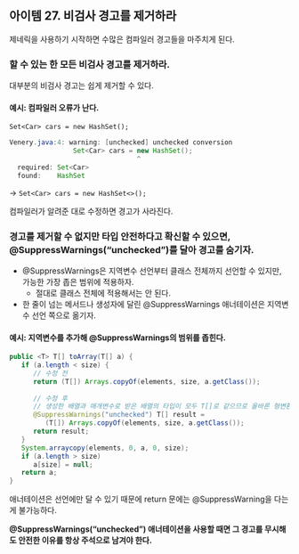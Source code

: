 ## 아이템 27. 비검사 경고를 제거하라
제네릭을 사용하기 시작하면 수많은 컴파일러 경고들을 마주치게 된다.

### 할 수 있는 한 모든 비검사 경고를 제거하라.
대부분의 비검사 경고는 쉽게 제거할 수 있다.
#### 예시: 컴파일러 오류가 난다.
`Set<Car> cars = new HashSet();`

```java
Venery.java:4: warning: [unchecked] unchecked conversion
                Set<Car> cars = new HashSet();
                                ^
  required: Set<Car>
  found:    HashSet
```

-> `Set<Car> cars = new HashSet<>();`

컴파일러가 알려준 대로 수정하면 경고가 사라진다.

### 경고를 제거할 수 없지만 타입 안전하다고 확신할 수 있으면,  @SuppressWarnings(“unchecked”)를 달아 경고를 숨기자.
- @SuppressWarnings은 지역변수 선언부터 클래스 전체까지 선언할 수 있지만, 가능한 가장 좁은 범위에 적용하자.
   - 절대로 클래스 전체에 적용해서는 안 된다.
- 한 줄이 넘는 메서드나 생성자에 달린 @SuppressWarnings 애너테이션은 지역변수 선언 쪽으로 옮기자.

#### 예시: 지역변수를 추가해 @SuppressWarnings의 범위를 좁힌다.
```java
public <T> T[] toArray(T[] a) {
   if (a.length < size) {
      // 수정 전
      return (T[]) Arrays.copyOf(elements, size, a.getClass());
      
      // 수정 후
      // 생성한 배열과 매개변수로 받은 배열의 타입이 모두 T[]로 같으므로 올바른 형변환입니다 
      @SuppressWarnings("unchecked") T[] result = 
         (T[]) Arrays.copyOf(elements, size, a.getClass());
      return result; 
   } 
   System.arraycopy(elements, 0, a, 0, size);
   if (a.length > size)
      a[size] = null;
   return a; 
}
```
애너테이션은 선언에만 달 수 있기 때문에 return 문에는 @SuppressWarning을 다는 게 불가능하다.

**@SuppressWarnings(“unchecked”) 애너테이션을 사용할 때면 그 경고를 무시해도 안전한 이유를 항상 주석으로 남겨야 한다.**
